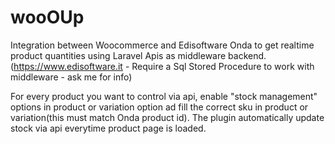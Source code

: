 # wooOUp
Integration between Woocommerce and Edisoftware Onda to get realtime product quantities using Laravel Apis as middleware backend.
(https://www.edisoftware.it - Require a Sql Stored Procedure to work with middleware - ask me for info)

For every product you want to control via api, enable "stock management" options in product or variation option ad fill the correct sku in product or variation(this must match Onda product id).
The plugin automatically update stock via api everytime product page is loaded.
